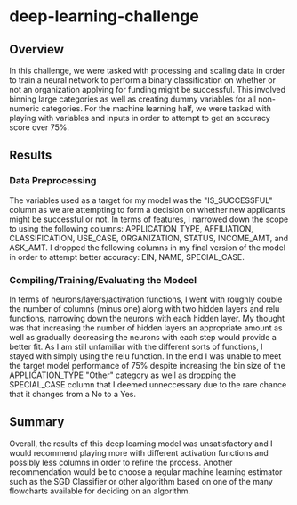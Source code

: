 # deep-learning-challenge

## Overview
In this challenge, we were tasked with processing and scaling data in order to train a neural network to perform a binary classification on whether or not an organization applying for funding might be successful. This involved binning large categories as well as creating dummy variables for all non-numeric categories. For the machine learning half, we were tasked with playing with variables and inputs in order to attempt to get an accuracy score over 75%.

## Results
### Data Preprocessing
The variables used as a target for my model was the "IS_SUCCESSFUL" column as we are attempting to form a decision on whether new applicants might be successful or not. In terms of features, I narrowed down the scope to using the following columns: APPLICATION_TYPE, AFFILIATION, CLASSIFICATION, USE_CASE, ORGANIZATION, STATUS, INCOME_AMT, and ASK_AMT. I dropped the following columns in my final version of the model in order to attempt better accuracy: EIN, NAME, SPECIAL_CASE.

### Compiling/Training/Evaluating the Modeel
In terms of neurons/layers/activation functions, I went with roughly double the number of columns (minus one) along with two hidden layers and relu functions, narrowing down the neurons with each hidden layer. My thought was that increasing the number of hidden layers an appropriate amount as well as gradually decreasing the neurons with each step would provide a better fit. As I am still unfamiliar with the different sorts of functions, I stayed with simply using the relu function.
In the end I was unable to meet the target model performance of 75% despite increasing the bin size of the APPLICATION_TYPE "Other" category as well as dropping the SPECIAL_CASE column that I deemed unneccessary due to the rare chance that it changes from a No to a Yes.

## Summary
Overall, the results of this deep learning model was unsatisfactory and I would recommend playing more with different activation functions and possibly less columns in order to refine the process. Another recommendation would be to choose a regular machine learning estimator such as the SGD Classifier or other algorithm based on one of the many flowcharts available for deciding on an algorithm.
